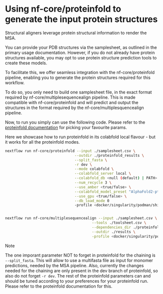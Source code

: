 # Using nf-core/proteinfold to generate the input protein structures

Structural aligners leverage protein structural information to render the MSA.

You can provide your PDB structures via the samplesheet, as outlined in the primary usage documentation. However, if you do not already have protein structures available, you may opt to use protein structure prediction tools to create these models.

To facilitate this, we offer seamless integration with the nf-core/proteinfold pipeline, enabling you to generate the protein structures required for this workflow.

To do so, you only need to build one samplesheet file, in the exact format required by nf-core/multiplesequencealign pipeline.
This is made compatible with nf-core/proteinfold and will predict and output the structures in the format required by the nf-core/multiplesquencealign pipeline.

Now, to run you simply can use the following code.
Please refer to the [proteinfold documentation](https://nf-co.re/proteinfold/1.0.0/) for picking your favourite params.

Here we showcase how to run proteinfold in its colabfold local flavour - but it works for all the proteinfold modes.

```bash
nextflow run nf-core/proteinfold --input ./samplesheet.csv \
                                --outdir ./proteinfold_results \
                                --split_fasta \
                                -r dev \
                                --mode colabfold \
                                --colabfold_server local \
                                --colabfold_db <null (default) | PATH> \
                                --num_recycle 3 \
                                --use_amber <true/false> \
                                --colabfold_model_preset "AlphaFold2-ptm" \
                                --use_gpu <true/false> \
                                --db_load_mode 0
                                -profile <docker/singularity/podman/shifter/charliecloud/conda/institute>


nextflow run nf-core/multiplesequencealign --input ./samplesheet.csv \
                                        --tools ./toolsheet.csv \
                                        --dependencies_dir ./proteinfold_results/*/*/top_ranked_structures \
                                        --outdir ./results \
                                        -profile <docker/singularity/podman/shifter/charliecloud/conda/institute>

```

> [!NOTE]
> The one imporant parameter NOT to forget in proteinfold for the chaining is `--split_fasta`. This will allow to use a multifasta file as input for monomer predictions, needed by the MSA pipeline. Also, currently the changes needed for the chaining are only present in the dev branch of proteinfold, so also do not forget `-r dev`. The rest of the proteinfold parameters can and should be tuned according to your preferences for your proteinfold run. Please refer to the proteinfold documentation for this.
